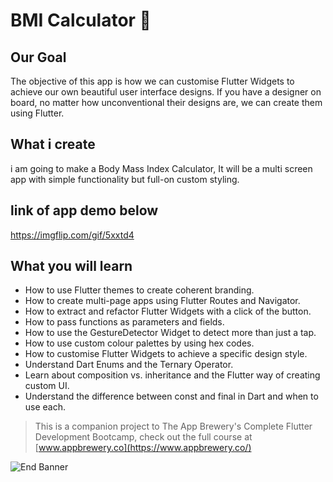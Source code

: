 # BMI Calculator 💪

## Our Goal

The objective of this app is how we can customise Flutter Widgets to achieve our own beautiful user interface designs. If you have a designer on board, no matter how unconventional their designs are, we can create them using Flutter. 


## What i create

i am going to make a Body Mass Index Calculator, It will be a multi screen app with simple functionality but full-on custom styling. 

## link of app demo below

https://imgflip.com/gif/5xxtd4

## What you will learn

- How to use Flutter themes to create coherent branding. 
- How to create multi-page apps using Flutter Routes and Navigator.
- How to extract and refactor Flutter Widgets with a click of the button. 
- How to pass functions as parameters and fields.
- How to use the GestureDetector Widget to detect more than just a tap.
- How to use custom colour palettes by using hex codes.
- How to customise Flutter Widgets to achieve a specific design style.
- Understand Dart Enums and the Ternary Operator.
- Learn about composition vs. inheritance and the Flutter way of creating custom UI.
- Understand the difference between const and final in Dart and when to use each.

>This is a companion project to The App Brewery's Complete Flutter Development Bootcamp, check out the full course at [www.appbrewery.co](https://www.appbrewery.co/)

![End Banner](https://github.com/londonappbrewery/Images/blob/master/readme-end-banner.png)
